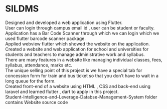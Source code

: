 # SILDMS
Designed and developed a web application using Flutter.</br>
User can login through campus email id , user can be student or faculty.</br>
Application has a Bar Code Scanner through which we can login which we used flutter barcode scanner
package.</br>
Applied webview flutter which showed the website on the application.</br>
Created a website and web application for school and universities for students and teachers to manage
administrative work and syllabus.</br>
There are many features in a website like managing individual classes, fees, syllabus, attendance, marks etc.</br>
The unique selling point of this project is we have a special tab for concession form for train and bus ticket so
that you don’t have to wait in a long queue for the form.</br>
Created front-end of a website using HTML , CSS and back-end using laravel and learned flutter , dart to
apply in this project.</br>
Student-Intelligence-and-Leverage-Databse-Management-System folder contains Website source code



